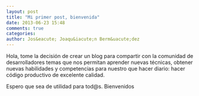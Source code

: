 ```yaml
---
layout: post
title: "Mi primer post, bienvenida"
date: 2013-06-23 15:48
comments: true
categories: 
author: Jos&eacute; Joaqu&iacute;n Berm&uacute;dez
---
```


Hola, tome la decisi&oacute;n de crear un blog para compartir con la comunidad de 
desarrolladores temas que nos permitan aprender nuevas t&eacute;cnicas, obtener 
nuevas habilidades y competencias para nuestro que hacer diario: hacer c&oacute;digo 
productivo de excelente calidad. 

Espero que sea de utilidad para tod@s. 
Bienvenidos